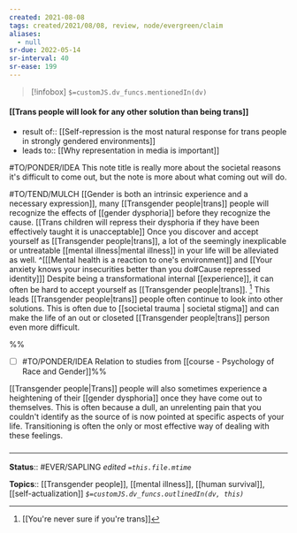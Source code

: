 ```yaml
---
created: 2021-08-08
tags: created/2021/08/08, review, node/evergreen/claim
aliases:
  - null
sr-due: 2022-05-14
sr-interval: 40
sr-ease: 199
---
```

> [!infobox]
`$=customJS.dv_funcs.mentionedIn(dv)`

#### [[Trans people will look for any other solution than being trans]] 

- result of:: [[Self-repression is the most natural response for trans people in strongly gendered environments]]
- leads to:: [[Why representation in media is important]]

#TO/PONDER/IDEA This note title is really more about the societal reasons it's difficult to come out, but the note is more about what coming out will do.

#TO/TEND/MULCH 
[[Gender is both an intrinsic experience and a necessary expression]], many [[Transgender people|trans]] people will recognize the effects of [[gender dysphoria]] before they recognize the cause.
[[Trans children will repress their dysphoria if they have been effectively taught it is unacceptable]]
Once you discover and accept yourself as [[Transgender people|trans]], a lot of the seemingly inexplicable or untreatable [[mental illness|mental illness]] in your life will be alleviated as well.
^[[[Mental health is a reaction to one's environment]] and [[Your anxiety knows your insecurities better than you do#Cause repressed identity]]]
Despite being a transformational internal [[experience]], it can often be hard to accept yourself as [[Transgender people|trans]]. [^2] This leads [[Transgender people|trans]] people often continue to look into other solutions. This is often due to [[societal trauma | societal stigma]] and can make the life of an out or closeted [[Transgender people|trans]] person even more difficult. 

%%
- [ ] #TO/PONDER/IDEA Relation to studies from [[course - Psychology of Race and Gender]]%%

[^1]: [[Your anxiety knows your insecurities better than you do]], [[We value our biggest insecurities because they protect us from the biggest threats]]
[^2]: [[You're never sure if you're trans]]

[[Transgender people|Trans]] people will also sometimes experience a heightening of their [[gender dysphoria]] once they have come out to themselves. This is often because a dull, an unrelenting pain that you couldn't identify as the source of is now pointed at specific aspects of your life. Transitioning is often the only or most effective way of dealing with these feelings.

### <hr class="footnote"/>

**Status**:: #EVER/SAPLING
*edited `=this.file.mtime`*

**Topics**:: [[Transgender people]], [[mental illness]], [[human survival]], [[self-actualization]]
*`$=customJS.dv_funcs.outlinedIn(dv, this)`*
